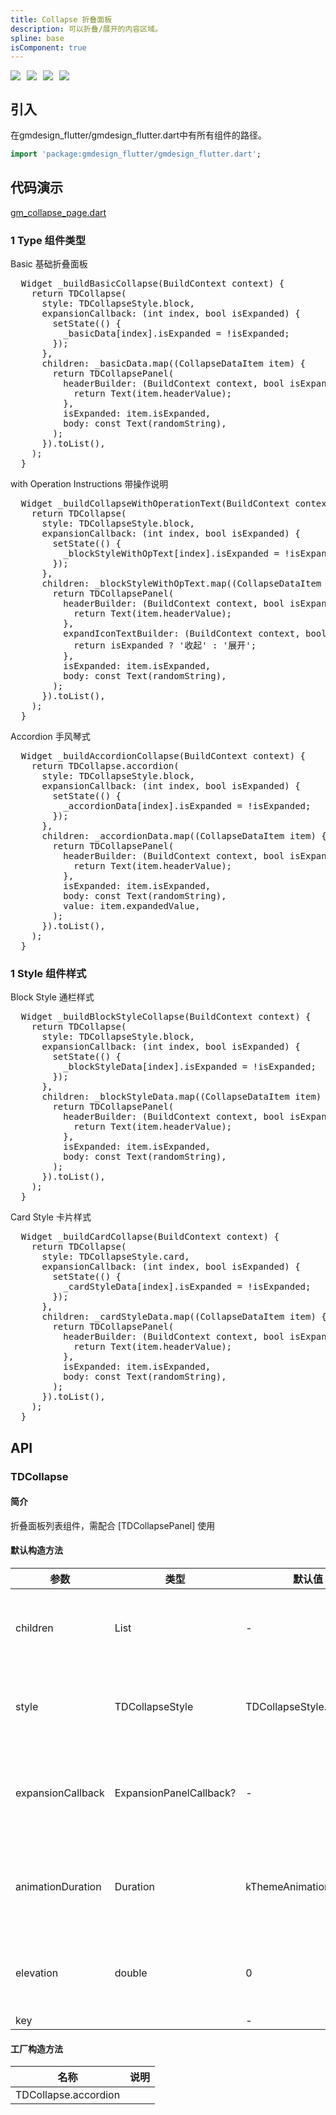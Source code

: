 ```yaml
---
title: Collapse 折叠面板
description: 可以折叠/展开的内容区域。
spline: base
isComponent: true
---
```


<span class="coverages-badge" style="margin-right: 10px"><img src="https://img.shields.io/badge/coverages%3A%20lines-100%25-blue" /></span><span class="coverages-badge" style="margin-right: 10px"><img src="https://img.shields.io/badge/coverages%3A%20functions-100%25-blue" /></span><span class="coverages-badge" style="margin-right: 10px"><img src="https://img.shields.io/badge/coverages%3A%20statements-100%25-blue" /></span><span class="coverages-badge" style="margin-right: 10px"><img src="https://img.shields.io/badge/coverages%3A%20branches-83%25-blue" /></span>
## 引入

在gmdesign_flutter/gmdesign_flutter.dart中有所有组件的路径。

```dart
import 'package:gmdesign_flutter/gmdesign_flutter.dart';
```

## 代码演示

[gm_collapse_page.dart](https://github.com/Tencent/tdesign-flutter/blob/main/gmdesign-component/example/lib/page/gm_collapse_page.dart)

### 1 Type 组件类型

Basic 基础折叠面板
            
<td-code-block panel="Dart">

  <pre slot="Dart" lang="javascript">
  Widget _buildBasicCollapse(BuildContext context) {
    return TDCollapse(
      style: TDCollapseStyle.block,
      expansionCallback: (int index, bool isExpanded) {
        setState(() {
          _basicData[index].isExpanded = !isExpanded;
        });
      },
      children: _basicData.map((CollapseDataItem item) {
        return TDCollapsePanel(
          headerBuilder: (BuildContext context, bool isExpanded) {
            return Text(item.headerValue);
          },
          isExpanded: item.isExpanded,
          body: const Text(randomString),
        );
      }).toList(),
    );
  }</pre>

</td-code-block>
                                  

with Operation Instructions 带操作说明
            
<td-code-block panel="Dart">

  <pre slot="Dart" lang="javascript">
  Widget _buildCollapseWithOperationText(BuildContext context) {
    return TDCollapse(
      style: TDCollapseStyle.block,
      expansionCallback: (int index, bool isExpanded) {
        setState(() {
          _blockStyleWithOpText[index].isExpanded = !isExpanded;
        });
      },
      children: _blockStyleWithOpText.map((CollapseDataItem item) {
        return TDCollapsePanel(
          headerBuilder: (BuildContext context, bool isExpanded) {
            return Text(item.headerValue);
          },
          expandIconTextBuilder: (BuildContext context, bool isExpanded) {
            return isExpanded ? '收起' : '展开';
          },
          isExpanded: item.isExpanded,
          body: const Text(randomString),
        );
      }).toList(),
    );
  }</pre>

</td-code-block>
                                  

Accordion 手风琴式
            
<td-code-block panel="Dart">

  <pre slot="Dart" lang="javascript">
  Widget _buildAccordionCollapse(BuildContext context) {
    return TDCollapse.accordion(
      style: TDCollapseStyle.block,
      expansionCallback: (int index, bool isExpanded) {
        setState(() {
          _accordionData[index].isExpanded = !isExpanded;
        });
      },
      children: _accordionData.map((CollapseDataItem item) {
        return TDCollapsePanel(
          headerBuilder: (BuildContext context, bool isExpanded) {
            return Text(item.headerValue);
          },
          isExpanded: item.isExpanded,
          body: const Text(randomString),
          value: item.expandedValue,
        );
      }).toList(),
    );
  }</pre>

</td-code-block>
                                  
### 1 Style 组件样式

Block Style 通栏样式
            
<td-code-block panel="Dart">

  <pre slot="Dart" lang="javascript">
  Widget _buildBlockStyleCollapse(BuildContext context) {
    return TDCollapse(
      style: TDCollapseStyle.block,
      expansionCallback: (int index, bool isExpanded) {
        setState(() {
          _blockStyleData[index].isExpanded = !isExpanded;
        });
      },
      children: _blockStyleData.map((CollapseDataItem item) {
        return TDCollapsePanel(
          headerBuilder: (BuildContext context, bool isExpanded) {
            return Text(item.headerValue);
          },
          isExpanded: item.isExpanded,
          body: const Text(randomString),
        );
      }).toList(),
    );
  }</pre>

</td-code-block>
                                  

Card Style 卡片样式
            
<td-code-block panel="Dart">

  <pre slot="Dart" lang="javascript">
  Widget _buildCardCollapse(BuildContext context) {
    return TDCollapse(
      style: TDCollapseStyle.card,
      expansionCallback: (int index, bool isExpanded) {
        setState(() {
          _cardStyleData[index].isExpanded = !isExpanded;
        });
      },
      children: _cardStyleData.map((CollapseDataItem item) {
        return TDCollapsePanel(
          headerBuilder: (BuildContext context, bool isExpanded) {
            return Text(item.headerValue);
          },
          isExpanded: item.isExpanded,
          body: const Text(randomString),
        );
      }).toList(),
    );
  }</pre>

</td-code-block>
                                  


## API
### TDCollapse
#### 简介
折叠面板列表组件，需配合 [TDCollapsePanel] 使用
#### 默认构造方法

| 参数 | 类型 | 默认值 | 说明 |
| --- | --- | --- | --- |
| children | List<TDCollapsePanel> | - | 折叠面板列表的子组件 |
| style | TDCollapseStyle | TDCollapseStyle.block | 折叠面板列表的样式 |
| expansionCallback | ExpansionPanelCallback? | - | 折叠面板列表的回调函数； |
| animationDuration | Duration | kThemeAnimationDuration | 折叠面板列表的动画时长 |
| elevation | double | 0 | 折叠面板列表的阴影 |
| key |  | - |  |


#### 工厂构造方法

| 名称  | 说明 |
| --- |  --- |
| TDCollapse.accordion  |  |


  
